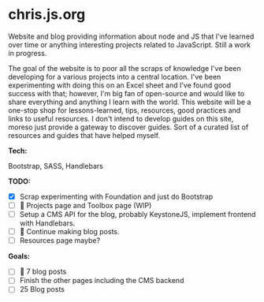 # chris.js.org
Website and blog providing information about node and JS that I've learned over time or anything interesting projects related to JavaScript. Still a work in progress.

The goal of the website is to poor all the scraps of knowledge I've been developing for a various projects into a central location. I've been experimenting with doing this on an Excel sheet and I've found good success with that; however, I'm big fan of open-source and would like to share everything and anything I learn with the world. This website will be a one-stop shop for lessons-learned, tips, resources, good practices and links to useful resources. I don't intend to develop guides on this site, moreso just provide a gateway to discover guides. Sort of a curated list of resources and guides that have helped myself.

**Tech:**

Bootstrap, SASS, Handlebars

**TODO:**
- [x] Scrap experimenting with Foundation and just do Bootstrap
- [ ] 🚧 Projects page and Toolbox page (WIP)
- [ ] Setup a CMS API for the blog, probably KeystoneJS, implement frontend with Handlebars.
- [ ] 🚧 Continue making blog posts.
- [ ] Resources page maybe?

**Goals:**
- [ ] 🚧 7 blog posts
- [ ] Finish the other pages including the CMS backend
- [ ] 25 Blog posts
